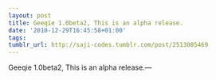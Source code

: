 ```yaml
---
layout: post
title: Geeqie 1.0beta2, This is an alpha release.
date: '2010-12-29T16:45:58+01:00'
tags: 
tumblr_url: http://saji-codes.tumblr.com/post/2513085469
---
```

Geeqie 1.0beta2, This is an alpha release.—
